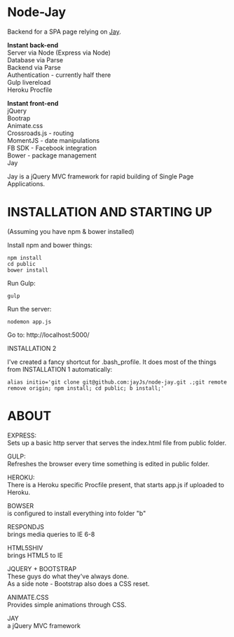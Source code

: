 Node-Jay
===================

Backend for a SPA page relying on [Jay](https://github.com/jayJs/jay).

**Instant back-end**  
Server via Node
(Express via Node)  
Database via Parse  
Backend via Parse  
Authentication - currently half there  
Gulp livereload  
Heroku Procfile  

**Instant front-end**  
jQuery  
Bootrap  
Animate.css  
Crossroads.js - routing  
MomentJS - date manipulations  
FB SDK - Facebook integration  
Bower - package management  
Jay

Jay is a jQuery MVC framework for rapid building of Single Page Applications.  

INSTALLATION AND STARTING UP
===================  

(Assuming you have npm & bower installed)  

Install npm and bower things:  
```
npm install  
cd public  
bower install  
```  

Run Gulp:  
```
gulp  
```  

Run the server:  
```
nodemon app.js
```  

Go to: http://localhost:5000/


INSTALLATION 2  

I've created a fancy shortcut for .bash_profile.
It does most of the things from INSTALLATION 1 automatically:  

```
alias initio='git clone git@github.com:jayJs/node-jay.git .;git remote remove origin; npm install; cd public; b install;'

```

ABOUT  
===================  


EXPRESS:  
Sets up a basic http server that serves the index.html file from public folder.  

GULP:  
Refreshes the browser every time something is edited in public folder.  

HEROKU:  
There is a Heroku specific Procfile present, that starts app.js if uploaded to Heroku.  

BOWSER  
is configured to install everything into folder "b"  

RESPONDJS  
brings media queries to IE 6-8  

HTML5SHIV  
brings HTML5 to IE  

JQUERY + BOOTSTRAP  
These guys do what they've always done.  
As a side note - Bootstrap also does a CSS reset.  

ANIMATE.CSS  
Provides simple animations through CSS.

JAY  
a jQuery MVC framework
